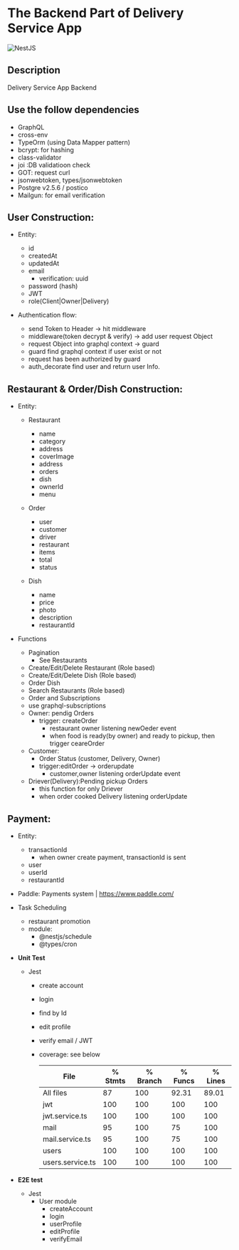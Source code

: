 # The Backend Part of Delivery Service App

<img alt="NestJS" src ="https://img.shields.io/badge/NestJS-v8.0.0-6.svg?&style=for-the-badge&logo=NestJS&logoColor=E0234E"/>

## Description

Delivery Service App Backend

## Use the follow dependencies

- GraphQL
- cross-env
- TypeOrm (using Data Mapper pattern)
- bcrypt: for hashing
- class-validator
- joi :DB validatioon check
- GOT: request curl
- jsonwebtoken, types/jsonwebtoken
- Postgre v2.5.6 / postico
- Mailgun: for email verification

## User Construction:

- Entity:

  - id
  - createdAt
  - updatedAt
  - email
    - verification: uuid
  - password (hash)
  - JWT
  - role(Client|Owner|Delivery)

- Authentication flow:
  - send Token to Header -> hit middleware
  - middleware(token decrypt & verify) -> add user request Object
  - request Object into graphql context -> guard
  - guard find graphql context if user exist or not
  - request has been authorized by guard
  - auth_decorate find user and return user Info.

## Restaurant & Order/Dish Construction:

- Entity:

  - Restaurant

    - name
    - category
    - address
    - coverImage
    - address
    - orders
    - dish
    - ownerId
    - menu

  - Order

    - user
    - customer
    - driver
    - restaurant
    - items
    - total
    - status

  - Dish

    - name
    - price
    - photo
    - description
    - restaurantId

- Functions

  - Pagination
    - See Restaurants
  - Create/Edit/Delete Restaurant (Role based)
  - Create/Edit/Delete Dish (Role based)
  - Order Dish
  - Search Restaurants (Role based)
  - Order and Subscriptions
  - use graphql-subscriptions
  - Owner: pendig Orders
    - trigger: createOrder
      - restaurant owner listening newOeder event
      - when food is ready(by owner) and ready to pickup, then trigger ceareOrder
  - Customer:
    - Order Status (customer, Delivery, Owner)
    - trigger:editOrder -> orderupdate
      - customer,owner listening orderUpdate event
  - Driever(Delivery):Pending pickup Orders
    - this function for only Driever
    - when order cooked Delivery listening orderUpdate

## Payment:

- Entity:

  - transactionId
    - when owner create payment, transactionId is sent
  - user
  - userId
  - restaurantId

- Paddle: Payments system | https://www.paddle.com/

- Task Scheduling

  - restaurant promotion
  - module:
    - @nestjs/schedule
    - @types/cron

- <b>Unit Test</b>

  - Jest

    - create account
    - login
    - find by Id
    - edit profile
    - verify email / JWT
    - coverage: see below

      | File             | % Stmts | % Branch | % Funcs | % Lines |
      | ---------------- | ------- | -------- | ------- | ------- |
      | All files        | 87      | 100      | 92.31   | 89.01   |
      | jwt              | 100     | 100      | 100     | 100     |
      | jwt.service.ts   | 100     | 100      | 100     | 100     |
      | mail             | 95      | 100      | 75      | 100     |
      | mail.service.ts  | 95      | 100      | 75      | 100     |
      | users            | 100     | 100      | 100     | 100     |
      | users.service.ts | 100     | 100      | 100     | 100     |

- <b>E2E test</b>

  - Jest
    - User module
      - createAccount
      - login
      - userProfile
      - editProfile
      - verifyEmail
